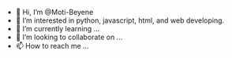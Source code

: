 - 👋 Hi, I’m @Moti-Beyene
- 👀 I’m interested in python, javascript, html, and web developing.
- 🌱 I’m currently learning ...
- 💞️ I’m looking to collaborate on ...
- 📫 How to reach me ...

<!---
Moti-Beyene/Moti-Beyene is a ✨ special ✨ repository because its `README.md` (this file) appears on your GitHub profile.
You can click the Preview link to take a look at your changes.
--->
